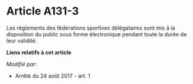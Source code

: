 # Article A131-3

Les règlements des fédérations sportives délégataires sont mis à la disposition du public sous forme électronique pendant
toute la durée de leur validité.

**Liens relatifs à cet article**

_Modifié par_:

  - Arrêté du 24 août 2017 - art. 1
